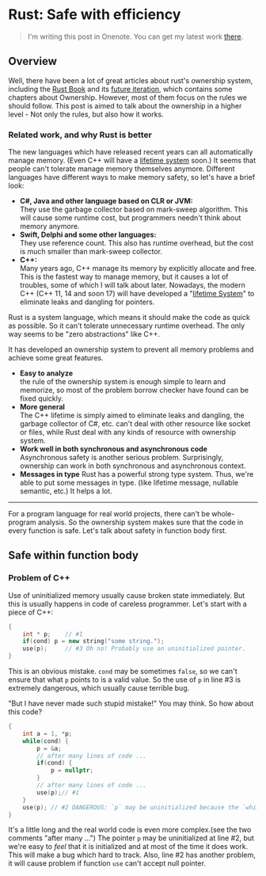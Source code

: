 # Rust: Safe with efficiency 

> I'm writing this post in Onenote. You can get my latest work [there]( https://onedrive.live.com/redir?page=view&resid=AC248F4C0C749874!1627&authkey=!AIF2G_Q_9-XVKKI). 

## Overview 
Well, there have been a lot of great articles about rust's ownership system, including the [Rust Book][2] and its [future iteration][3], which contains some chapters about Ownership. However, most of them focus on the rules we should follow. This post is aimed to talk about the ownership in a higher level - Not only the rules, but also how it works. 

### Related work, and why Rust is better 
The new languages which have released recent years can all automatically manage memory. (Even C++ will have a [lifetime system][1] soon.) It seems that people can't tolerate manage memory themselves  anymore. Different languages have different ways to make memory safety, so let's have a brief look: 
- **C#, Java and other language based on CLR or JVM:**   
    They use the garbage collector based on mark-sweep algorithm. This will cause some runtime cost, but programmers needn't think about memory anymore. 
- **Swift, Delphi and some other languages:**   
    They use reference count. This also has runtime overhead, but the cost is much smaller than mark-sweep collector. 
- **C++:**   
    Many years ago, C++ manage its memory by explicitly allocate and free. This is the fastest way to manage memory, but it causes a lot of troubles, some of which I will talk about later. Nowadays, the modern C++ (C++ 11, 14 and soon 17) will have developed a "[lifetime System][1]" to eliminate leaks and dangling for pointers. 

Rust is a system language, which means it should make the code as quick as possible. So it can't tolerate unnecessary runtime overhead. The only way seems to be "zero abstractions" like C++. 

It has developed an ownership system to prevent all memory problems and achieve some great features. 
- **Easy to analyze**   
    the rule of the ownership system is enough simple to learn and memorize, so most of the problem borrow checker have found can be fixed quickly. 
- **More general**   
    The C++ lifetime is simply aimed to eliminate leaks and dangling, the garbage collector of C#, etc. can't deal with other resource like socket or files, while Rust deal with any kinds of resource with ownership system. 
- **Work well in both synchronous and asynchronous code**   
    Asynchronous safety is another serious problem. Surprisingly, ownership can work in both synchronous and asynchronous context. 
- **Messages in type** 
    Rust has a powerful strong type system. Thus, we're able to put some messages in type. (like lifetime message, nullable semantic, etc.) It helps a lot. 
 
------------- 
For a program language for real world projects, there can't be whole-program analysis. So the ownership system makes sure that the code in every function is safe. Let's talk about safety in function body first. 

## Safe within function body 
### Problem of C++
Use of uninitialized memory usually cause broken state immediately. But this is usually happens in code of careless programmer.
Let's start with a piece of C++: 
```cpp
{
    int * p;    // #1
    if(cond) p = new string("some string.");
    use(p);     // #3 Oh no! Probably use an uninitialized pointer.
}
```
This is an obvious mistake. `cond` may be sometimes `false`, so we can't ensure that what `p` points to is a valid value. So the use of `p` in line #3 is extremely dangerous, which usually cause terrible bug.

"But I have never made such stupid mistake!" You may think. So how about this code?
```cpp
{
    int a = 1, *p;
    while(cond) {
        p = &a;
        // after many lines of code ...
        if(cond) {
            p = nullptr;
        }
        // after many lines of code ...
        use(p);// #1
    }
    use(p); // #2 DANGEROUS: `p` may be uninitialized because the `while` loop may never execute.
}
```
It's a little long and the real world code is even more complex.(see the two comments "after many ...") The pointer `p` may be uninitialized at line #2, but we're easy to *feel* that it is initialized and at most of the time it does work. This will make a bug which hard to track. Also, line #2 has another problem, it will cause problem if function `use` can't accept null pointer.

 

[1]: https://github.com/isocpp/CppCoreGuidelines/blob/master/docs/Lifetimes%20I%20and%20II%20-%20v0.9.1.pdf (Lifetime I and II) 
[2]: http://doc.rust-lang.org/stable/book (the Rust Book) 
[3]: http://rust-lang.github.io/book/ownership.html (future iteration of the Rust Book) 

